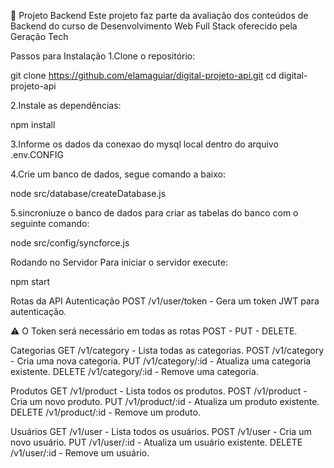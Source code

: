 🚀 Projeto Backend
Este projeto faz parte da avaliação dos conteúdos de Backend do curso de Desenvolvimento Web Full Stack oferecido pela Geração Tech


Passos para Instalação
1.Clone o repositório:

git clone https://github.com/elamaguiar/digital-projeto-api.git
cd digital-projeto-api

2.Instale as dependências:

npm install

3.Informe os dados da conexao do mysql local dentro do arquivo .env.CONFIG

4.Crie um banco de dados, segue comando a baixo:

node src/database/createDatabase.js

5.sincroniuze o banco de dados para criar as tabelas do banco com o seguinte comando:

node src/config/syncforce.js

Rodando no Servidor
Para iniciar o servidor execute:

npm start



Rotas da API
Autenticação
POST /v1/user/token - Gera um token JWT para autenticação.

⚠️ O Token será necessário em todas as rotas POST - PUT - DELETE.

Categorias
GET /v1/category - Lista todas as categorias.
POST /v1/category - Cria uma nova categoria.
PUT /v1/category/:id - Atualiza uma categoria existente.
DELETE /v1/category/:id - Remove uma categoria.

Produtos
GET /v1/product - Lista todos os produtos.
POST /v1/product - Cria um novo produto.
PUT /v1/product/:id - Atualiza um produto existente.
DELETE /v1/product/:id - Remove um produto.

Usuários
GET /v1/user - Lista todos os usuários.
POST /v1/user - Cria um novo usuário.
PUT /v1/user/:id - Atualiza um usuário existente.
DELETE /v1/user/:id - Remove um usuário.